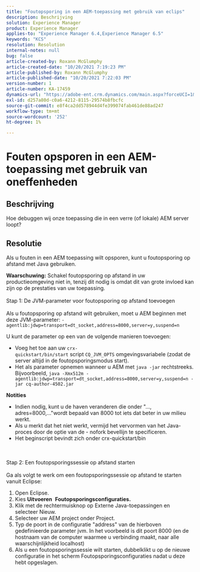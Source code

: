 ```yaml
---
title: "Foutopsporing in een AEM-toepassing met gebruik van eclips"
description: Beschrijving
solution: Experience Manager
product: Experience Manager
applies-to: "Experience Manager 6.4,Experience Manager 6.5"
keywords: "KCS"
resolution: Resolution
internal-notes: null
bug: false
article-created-by: Roxann McGlumphy
article-created-date: "10/20/2021 7:19:23 PM"
article-published-by: Roxann McGlumphy
article-published-date: "10/20/2021 7:22:03 PM"
version-number: 1
article-number: KA-17459
dynamics-url: "https://adobe-ent.crm.dynamics.com/main.aspx?forceUCI=1&pagetype=entityrecord&etn=knowledgearticle&id=6d81c49c-da31-ec11-b6e5-000d3a5ba97a"
exl-id: d257a80d-c0a6-4212-8115-29574b8fbcfc
source-git-commit: e8f4ca2dd578944d4fe399074fab461de88ad247
workflow-type: tm+mt
source-wordcount: '252'
ht-degree: 1%

---
```


# Fouten opsporen in een AEM-toepassing met gebruik van oneffenheden

## Beschrijving


Hoe debuggen wij onze toepassing die in een verre (of lokale) AEM server loopt?


## Resolutie


Als u fouten in een AEM toepassing wilt opsporen, kunt u foutopsporing op afstand met Java gebruiken.

<b>Waarschuwing:</b> Schakel foutopsporing op afstand in uw productieomgeving niet in, tenzij dit nodig is omdat dit van grote invloed kan zijn op de prestaties van uw toepassing.
<br><br>Stap 1: De JVM-parameter voor foutopsporing op afstand toevoegen<br><br>
Als u foutopsporing op afstand wilt gebruiken, moet u AEM beginnen met deze JVM-parameter:
`-agentlib:jdwp=transport=dt_socket,address=8000,server=y,suspend=n`

U kunt de parameter op een van de volgende manieren toevoegen:

- Voeg het toe aan uw `crx-quickstart/bin/start` script `CQ_JVM_OPTS` omgevingsvariabele (zodat de server altijd in de foutopsporingsmodus start).
- Het als parameter opnemen wanneer u AEM met `java -jar` rechtstreeks. Bijvoorbeeld, `java -Xmx512m -agentlib:jdwp=transport=dt_socket,address=8000,server=y,suspend=n -jar cq-author-4502.jar`


<b>Notities</b>

- Indien nodig, kunt u de haven veranderen die onder &quot;..., adres=8000,...&quot;wordt bepaald van 8000 tot iets dat beter in uw milieu werkt.
- Als u merkt dat het niet werkt, vermijd het vervormen van het Java-proces door de optie van de - nofork bevellijn te specificeren.
- Het beginscript bevindt zich onder crx-quickstart/bin

<br><br>Stap 2: Een foutopsporingssessie op afstand starten<br><br>
Ga als volgt te werk om een foutopsporingssessie op afstand te starten vanuit Eclipse:

1. Open Eclipse.
2. Kies <b>Uitvoeren</b>  <b>Foutopsporingsconfiguraties.</b>
3. Klik met de rechtermuisknop op Externe Java-toepassingen en selecteer Nieuw.
4. Selecteer uw AEM project onder Project.
5. Typ de poort in de configuratie &quot;address&quot; van de hierboven gedefinieerde parameter jvm. In het voorbeeld is dit poort 8000 (en de hostnaam van de computer waarmee u verbinding maakt, naar alle waarschijnlijkheid localhost)
6. Als u een foutopsporingssessie wilt starten, dubbelklikt u op de nieuwe configuratie in het scherm Foutopsporingsconfiguraties nadat u deze hebt opgeslagen.
